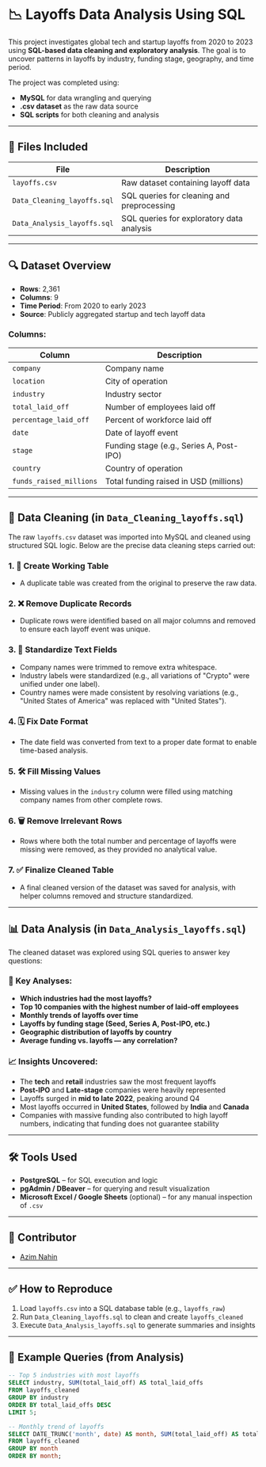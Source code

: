 # 📉 Layoffs Data Analysis Using SQL

This project investigates global tech and startup layoffs from 2020 to 2023 using **SQL-based data cleaning and exploratory analysis**. The goal is to uncover patterns in layoffs by industry, funding stage, geography, and time period.

The project was completed using:
- **MySQL** for data wrangling and querying
- **.csv dataset** as the raw data source
- **SQL scripts** for both cleaning and analysis

---

## 📁 Files Included

| File | Description |
|------|-------------|
| `layoffs.csv` | Raw dataset containing layoff data |
| `Data_Cleaning_layoffs.sql` | SQL queries for cleaning and preprocessing |
| `Data_Analysis_layoffs.sql` | SQL queries for exploratory data analysis |

---

## 🔍 Dataset Overview

- **Rows**: 2,361  
- **Columns**: 9  
- **Time Period**: From 2020 to early 2023  
- **Source**: Publicly aggregated startup and tech layoff data

### Columns:

| Column | Description |
|--------|-------------|
| `company` | Company name |
| `location` | City of operation |
| `industry` | Industry sector |
| `total_laid_off` | Number of employees laid off |
| `percentage_laid_off` | Percent of workforce laid off |
| `date` | Date of layoff event |
| `stage` | Funding stage (e.g., Series A, Post-IPO) |
| `country` | Country of operation |
| `funds_raised_millions` | Total funding raised in USD (millions) |

---

## 🧹 Data Cleaning (in `Data_Cleaning_layoffs.sql`)

The raw `layoffs.csv` dataset was imported into MySQL and cleaned using structured SQL logic. Below are the precise data cleaning steps carried out:

### 1. 🔄 Create Working Table
- A duplicate table was created from the original to preserve the raw data.

### 2. ❌ Remove Duplicate Records
- Duplicate rows were identified based on all major columns and removed to ensure each layoff event was unique.

### 3. 🧽 Standardize Text Fields
- Company names were trimmed to remove extra whitespace.
- Industry labels were standardized (e.g., all variations of "Crypto" were unified under one label).
- Country names were made consistent by resolving variations (e.g., "United States of America" was replaced with "United States").

### 4. 🗓️ Fix Date Format
- The date field was converted from text to a proper date format to enable time-based analysis.

### 5. 🛠 Fill Missing Values
- Missing values in the `industry` column were filled using matching company names from other complete rows.

### 6. 🗑️ Remove Irrelevant Rows
- Rows where both the total number and percentage of layoffs were missing were removed, as they provided no analytical value.

### 7. ✅ Finalize Cleaned Table
- A final cleaned version of the dataset was saved for analysis, with helper columns removed and structure standardized.

---

## 📊 Data Analysis (in `Data_Analysis_layoffs.sql`)

The cleaned dataset was explored using SQL queries to answer key questions:

### 📌 Key Analyses:

- **Which industries had the most layoffs?**
- **Top 10 companies with the highest number of laid-off employees**
- **Monthly trends of layoffs over time**
- **Layoffs by funding stage (Seed, Series A, Post-IPO, etc.)**
- **Geographic distribution of layoffs by country**
- **Average funding vs. layoffs — any correlation?**

### 📈 Insights Uncovered:

- The **tech** and **retail** industries saw the most frequent layoffs
- **Post-IPO** and **Late-stage** companies were heavily represented
- Layoffs surged in **mid to late 2022**, peaking around Q4
- Most layoffs occurred in **United States**, followed by **India** and **Canada**
- Companies with massive funding also contributed to high layoff numbers, indicating that funding does not guarantee stability

---

## 🛠 Tools Used

- **PostgreSQL** – for SQL execution and logic
- **pgAdmin / DBeaver** – for querying and result visualization
- **Microsoft Excel / Google Sheets** (optional) – for any manual inspection of `.csv`

---

## 👤 Contributor

- [Azim Nahin](https://github.com/AzimNahin)

---

## ✅ How to Reproduce

1. Load `layoffs.csv` into a SQL database table (e.g., `layoffs_raw`)
2. Run `Data_Cleaning_layoffs.sql` to clean and create `layoffs_cleaned`
3. Execute `Data_Analysis_layoffs.sql` to generate summaries and insights

---

## 📌 Example Queries (from Analysis)

```sql
-- Top 5 industries with most layoffs
SELECT industry, SUM(total_laid_off) AS total_laid_offs
FROM layoffs_cleaned
GROUP BY industry
ORDER BY total_laid_offs DESC
LIMIT 5;

-- Monthly trend of layoffs
SELECT DATE_TRUNC('month', date) AS month, SUM(total_laid_off) AS total
FROM layoffs_cleaned
GROUP BY month
ORDER BY month;
